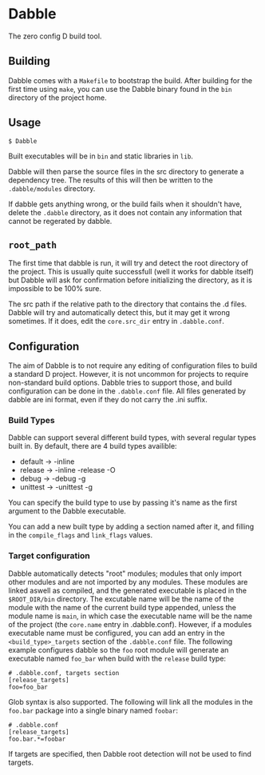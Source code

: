 # Dabble

The zero config D build tool.

## Building

Dabble comes with a `Makefile` to bootstrap the build. After building for the
first time using `make`, you can use the Dabble binary found in the `bin`
directory of the project home.

## Usage

    $ Dabble

Built executables will be in `bin` and static libraries in `lib`.

Dabble will then parse the source files in the src directory to generate a
dependency tree. The results of this will then be written to the
`.dabble/modules` directory.

If dabble gets anything wrong, or the build fails when it shouldn't have, delete
the `.dabble` directory, as it does not contain any information that cannot be
regerated by dabble.

## `root_path`

The first time that dabble is run, it will try and detect the root directory of
the project. This is usually quite successfull (well it works for dabble itself)
but Dabble will ask for confirmation before initializing the
directory, as it is impossible to be 100% sure.

The src path if the relative path to the directory that contains the .d files.
Dabble will try and automatically detect this, but it may get it wrong
sometimes. If it does, edit the `core.src_dir` entry in `.dabble.conf`.

## Configuration

The aim of Dabble is to not require any editing of configuration files to build
a standard D project. However, it is not uncommon for projects to require
non-standard build options. Dabble tries to support those, and build
configuration can be done in the `.dabble.conf` file. All files generated by
dabble are ini format, even if they do not carry the .ini suffix.

### Build Types

Dabble can support several different build types, with several regular
types built in. By default, there are 4 build types availible:

 * default -> -inline
 * release -> -inline -release -O
 * debug -> -debug -g
 * unittest -> -unittest -g

You can specify the build type to use by passing it's name as the
first argument to the Dabble executable.

You can add a new built type by adding a section named after it, and
filling in the `compile_flags` and `link_flags` values.

### Target configuration

Dabble automatically detects "root" modules; modules that only import other
modules and are not imported by any modules. These modules are linked aswell
as compiled, and the generated executable is placed in the `$ROOT_DIR/bin`
directory. The excutable name will be the name of the module with the
name of the current build type appended, unless the module
name is `main`, in which case the executable name will be the name of the
project (the `core.name` entry in .dabble.conf). However, if a modules
executable name must be configured, you can add an entry in
the `<build_type>_targets` section of the `.dabble.conf` file. The
following example configures dabble so the `foo` root module will
generate an executable named `foo_bar` when build with the `release`
build type:

    # .dabble.conf, targets section
    [release_targets]
    foo=foo_bar

Glob syntax is also supported. The following will link all the modules
in the `foo.bar` package into a single binary named `foobar`:

    # .dabble.conf
    [release_targets]
    foo.bar.*=foobar

If targets are specified, then Dabble root detection will not be used
to find targets.
